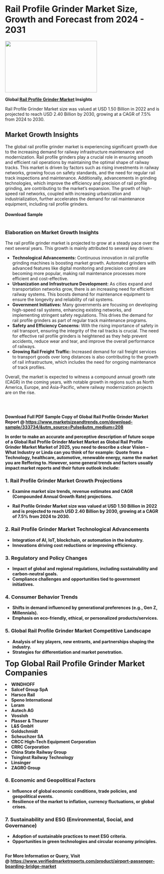 <H1>Rail Profile Grinder Market Size, Growth and Forecast from 2024 - 2031</H1><img class="aligncenter size-medium wp-image-584254" src="https://thirdeyenews.in/wp-content/uploads/2024/09/Global-Market-Research-300x168.jpeg" alt="" width="300" height="168" /><p><strong>Global&nbsp;<a href="https://www.marketsizeandtrends.com/download-sample/333734/&amp;utm_source=Pulse&amp;utm_medium=208">Rail Profile Grinder Market</a> Insights</strong></p><p>Rail Profile Grinder Market size was valued at USD 1.50 Billion in 2022 and is projected to reach USD 2.40 Billion by 2030, growing at a CAGR of 7.5% from 2024 to 2030.</p><p><h2>Market Growth Insights</h2> <p>The global rail profile grinder market is experiencing significant growth due to the increasing demand for railway infrastructure maintenance and modernization. Rail profile grinders play a crucial role in ensuring smooth and efficient rail operations by maintaining the optimal shape of railway tracks. This market is driven by factors such as rising investments in railway networks, growing focus on safety standards, and the need for regular rail track inspections and maintenance. Additionally, advancements in grinding technologies, which improve the efficiency and precision of rail profile grinding, are contributing to the market’s expansion. The growth of high-speed rail networks, coupled with increasing urbanization and industrialization, further accelerates the demand for rail maintenance equipment, including rail profile grinders. <br><br> <strong>Download Sample</strong> <br><br> <h3>Elaboration on Market Growth Insights</h3> <p>The rail profile grinder market is projected to grow at a steady pace over the next several years. This growth is mainly attributed to several key drivers: <ul> <li><strong>Technological Advancements:</strong> Continuous innovation in rail profile grinding machines is boosting market growth. Automated grinders with advanced features like digital monitoring and precision control are becoming more popular, making rail maintenance processes more efficient and cost-effective.</li> <li><strong>Urbanization and Infrastructure Development:</strong> As cities expand and transportation networks grow, there is an increasing need for efficient railway systems. This boosts demand for maintenance equipment to ensure the longevity and reliability of rail systems.</li> <li><strong>Government Initiatives:</strong> Many governments are focusing on developing high-speed rail systems, enhancing existing networks, and implementing stringent safety regulations. This drives the demand for rail profile grinders as part of regular track maintenance programs.</li> <li><strong>Safety and Efficiency Concerns:</strong> With the rising importance of safety in rail transport, ensuring the integrity of the rail tracks is crucial. The need for effective rail profile grinders is heightened as they help prevent accidents, reduce wear and tear, and improve the overall performance of railways.</li> <li><strong>Growing Rail Freight Traffic:</strong> Increased demand for rail freight services to transport goods over long distances is also contributing to the growth of rail infrastructure, which includes the need for ongoing maintenance of track profiles.</li> </ul> <p>Overall, the market is expected to witness a compound annual growth rate (CAGR) in the coming years, with notable growth in regions such as North America, Europe, and Asia-Pacific, where railway modernization projects are on the rise.</p> <br><br> <strong></p><p><span class=""><strong>Download Full PDF Sample Copy of Global Rail Profile Grinder Market Report</strong> @ <a href="https://www.marketsizeandtrends.com/download-sample/333734/&amp;utm_source=Pulse&amp;utm_medium=208" target="_blank">https://www.marketsizeandtrends.com/download-sample/333734/&amp;utm_source=Pulse&amp;utm_medium=208</a></span></p><p>In order to make an accurate and perceptive description of future scope of a Global&nbsp;Rail Profile Grinder Market Market as Global&nbsp;Rail Profile Grinder Market Market of 2025, you need to describe a clear Vision &ndash; What Industry or Linda can you think of for example: Quote from a Technology, healthcare, automotive, renewable energy, name the market you are Reffering to. However, some general trends and factors usually impact market reports and their future outlook include:</p><h3>1.&nbsp;<strong>Rail Profile Grinder Market Growth Projections</strong></h3><ul><li>Examine market size trends, revenue estimates and CAGR (Compounded Annual Growth Rate) projections.</li><li><p>Rail Profile Grinder Market size was valued at USD 1.50 Billion in 2022 and is projected to reach USD 2.40 Billion by 2030, growing at a CAGR of 7.5% from 2024 to 2030.</p></li></ul><h3>2.&nbsp;<strong>Rail Profile Grinder Market Technological Advancements</strong></h3><ul><li>Integration of AI, IoT, blockchain, or automation in the industry.</li><li>Innovations driving cost reductions or improving efficiency.</li></ul><h3>3.&nbsp;<strong>Regulatory and Policy Changes</strong></h3><ul><li>Impact of global and regional regulations, including sustainability and carbon-neutral goals.</li><li>Compliance challenges and opportunities tied to government initiatives.</li></ul><h3>4.&nbsp;<strong>Consumer Behavior Trends</strong></h3><ul><li>Shifts in demand influenced by generational preferences (e.g., Gen Z, Millennials).</li><li>Emphasis on eco-friendly, ethical, or personalized products/services.</li></ul><h3>5.&nbsp;<strong>Global Rail Profile Grinder Market Competitive Landscape</strong></h3><ul><li>Analysis of key players, new entrants, and partnerships shaping the industry.</li><li>Strategies for differentiation and market penetration.</li></ul><p data-pm-slice="1 1 []"><span style="color: inherit; font-family: inherit; font-size: 25px;">Top Global Rail Profile Grinder Market Companies</span></p><div class="" data-test-id=""><p><li>WINDHOFF</li><li> Salcef Group SpA</li><li> Harsco Rail</li><li> Speno International</li><li> Loram</li><li> Autech AG</li><li> Vossloh</li><li> Plasser & Theurer</li><li> L&S GmbH</li><li> Goldschmidt</li><li> Scheuchzer SA</li><li> CRCC High-Tech Equipment Corporation</li><li> CRRC Corporation</li><li> China State Railway Group</li><li> TsingInst Railway Technology</li><li> Linsinger</li><li> ZAGRO Group</li></p></div><h3>6.&nbsp;<strong>Economic and Geopolitical Factors</strong></h3><ul><li>Influence of global economic conditions, trade policies, and geopolitical events.</li><li>Resilience of the market to inflation, currency fluctuations, or global crises.</li></ul><h3>7.&nbsp;<strong>Sustainability and ESG (Environmental, Social, and Governance)</strong></h3><ul><li>Adoption of sustainable practices to meet ESG criteria.</li><li>Opportunities in green technologies and circular economy principles.</li></ul><h2><strong style="font-size: 14px;">For More Information or Query, Visit @&nbsp;</strong><a style="background-color: #ffffff; font-size: 14px;" href="https://www.marketsizeandtrends.com/report/rail-profile-grinder-market/" target="_blank">https://www.verifiedmarketreports.com/product/airport-passenger-boarding-bridge-market</a></h2>
